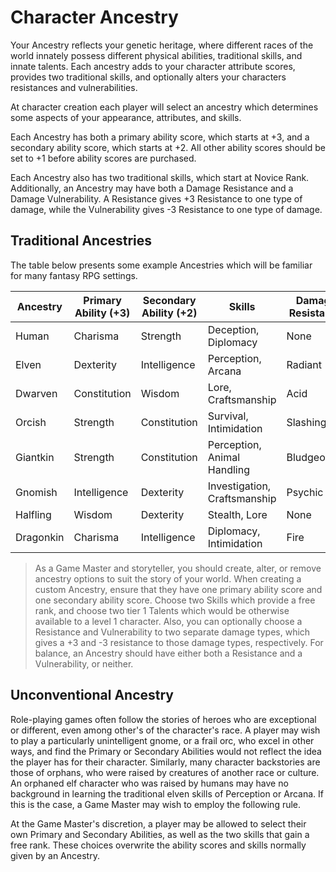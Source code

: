 # Character Ancestry

Your Ancestry reflects your genetic heritage, where different races of the world innately possess different physical abilities, traditional skills, and innate talents. Each ancestry adds to your character attribute scores, provides two traditional skills, and optionally alters your characters resistances and vulnerabilities.

At character creation each player will select an ancestry which determines some aspects of your appearance, attributes, and skills.

Each Ancestry has both a primary ability score, which starts at +3, and a secondary ability score, which starts at +2. All other ability scores should be set to +1 before ability scores are purchased.

Each Ancestry also has two traditional skills, which start at Novice Rank. Additionally, an Ancestry may have both a Damage Resistance and a Damage Vulnerability. A Resistance gives +3 Resistance to one type of damage, while the Vulnerability gives -3 Resistance to one type of damage.

## Traditional Ancestries

The table below presents some example Ancestries which will be familiar for many fantasy RPG settings.

| Ancestry  | Primary Ability (+3) | Secondary Ability (+2) | Skills                       | Damage Resistance | Damage Vulnerability |
| --------- | -------------------- | ---------------------- | ---------------------------- | ----------------- | -------------------- |
| Human     | Charisma             | Strength               | Deception, Diplomacy         | None              | None                 |
| Elven     | Dexterity            | Intelligence           | Perception, Arcana           | Radiant           | Unholy               |
| Dwarven   | Constitution         | Wisdom                 | Lore, Craftsmanship          | Acid              | Psychic              |
| Orcish    | Strength             | Constitution           | Survival, Intimidation       | Slashing          | Fire                 |
| Giantkin  | Strength             | Constitution           | Perception, Animal Handling  | Bludgeoning       | Psychic              |
| Gnomish   | Intelligence         | Dexterity              | Investigation, Craftsmanship | Psychic           | Lightning            |
| Halfling  | Wisdom               | Dexterity              | Stealth, Lore                | None              | None                 |
| Dragonkin | Charisma             | Intelligence           | Diplomacy, Intimidation      | Fire              | Acid                 |

> As a Game Master and storyteller, you should create, alter, or remove ancestry options to suit the story of your world. When creating a custom Ancestry, ensure that they have one primary ability score and one secondary ability score. Choose two Skills which provide a free rank, and choose two tier 1 Talents which would be otherwise available to a level 1 character. Also, you can optionally choose a Resistance and Vulnerability to two separate damage types, which gives a +3 and -3 resistance to those damage types, respectively. For balance, an Ancestry should have either both a Resistance and a Vulnerability, or neither.

## Unconventional Ancestry

Role-playing games often follow the stories of heroes who are exceptional or different, even among other's of the character's race. A player may wish to play a particularly unintelligent gnome, or a frail orc, who excel in other ways, and find the Primary or Secondary Abilities would not reflect the idea the player has for their character. Similarly, many character backstories are those of orphans, who were raised by creatures of another race or culture. An orphaned elf character who was raised by humans may have no background in learning the traditional elven skills of Perception or Arcana. If this is the case, a Game Master may wish to employ the following rule.

At the Game Master's discretion, a player may be allowed to select their own Primary and Secondary Abilities, as well as the two skills that gain a free rank. These choices overwrite the ability scores and skills normally given by an Ancestry.

